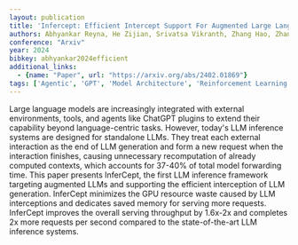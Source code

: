 ```yaml
---
layout: publication
title: 'Infercept: Efficient Intercept Support For Augmented Large Language Model Inference'
authors: Abhyankar Reyna, He Zijian, Srivatsa Vikranth, Zhang Hao, Zhang Yiying
conference: "Arxiv"
year: 2024
bibkey: abhyankar2024efficient
additional_links:
  - {name: "Paper", url: "https://arxiv.org/abs/2402.01869"}
tags: ['Agentic', 'GPT', 'Model Architecture', 'Reinforcement Learning', 'Tools', 'Uncategorized']
---
```

Large language models are increasingly integrated with external environments, tools, and agents like ChatGPT plugins to extend their capability beyond language-centric tasks. However, today's LLM inference systems are designed for standalone LLMs. They treat each external interaction as the end of LLM generation and form a new request when the interaction finishes, causing unnecessary recomputation of already computed contexts, which accounts for 37-40&#37; of total model forwarding time. This paper presents InferCept, the first LLM inference framework targeting augmented LLMs and supporting the efficient interception of LLM generation. InferCept minimizes the GPU resource waste caused by LLM interceptions and dedicates saved memory for serving more requests. InferCept improves the overall serving throughput by 1.6x-2x and completes 2x more requests per second compared to the state-of-the-art LLM inference systems.
